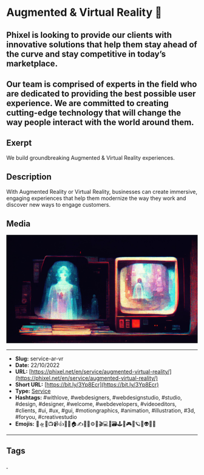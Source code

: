 # Augmented & Virtual Reality 🥽
## Phixel is looking to provide our clients with innovative solutions that help them stay ahead of the curve and stay competitive in today’s marketplace.

Our team is comprised of experts in the field who are dedicated to providing the best possible user experience. We are committed to creating cutting-edge technology that will change the way people interact with the world around them.
------------
## Exerpt
We build groundbreaking Augmented & Virtual Reality experiences.
## Description
With Augmented Reality or Virtual Reality, businesses can create immersive, engaging experiences that help them modernize the way they work and discover new ways to engage customers.
## Media
<img src="media/eab48f6c/services-vr.jpg" loading="lazy"><br>

------------
- **Slug:** service-ar-vr
- **Date:** 22/10/2022
- **URL:** [https://phixel.net/en/service/augmented-virtual-reality/](https://phixel.net/en/service/augmented-virtual-reality/)
- **Short URL:** [https://bit.ly/3Yp8Ecr](https://bit.ly/3Yp8Ecr)
- **Type:** [Service](#service)
- **Hashtags:** #withlove, #webdesigners, #webdesignstudio, #studio, #design, #designer, #welcome, #webdevelopers, #videoeditors, #clients, #ui, #ux, #gui, #motiongraphics, #animation, #illustration, #3d, #foryou, #creativestudio
- **Emojis:** 🎨🛸📼📺📹👍🔗📝🏠✍️👨‍💻⚙️🔮🎬‍💻👑🗃️🕹️👾🎮📲🪐🌟👽🚀🌌

------------
## Tags
[ ](# )
